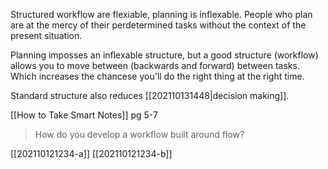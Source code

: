 Structured workflow are flexiable, planning is inflexable. People who plan are at the mercy of their perdetermined tasks without the context of the present situation.

Planning imposses an inflexable structure, but a good structure (workflow) allows you to move between (backwards and forward) between tasks. Which increases the chancese you'll do the right thing at the right time.

Standard structure also reduces [[202110131448|decision making]].

[[How to Take Smart Notes]] pg 5-7

> How do you develop a workflow built around flow?

[[202110121234-a]]
[[202110121234-b]]